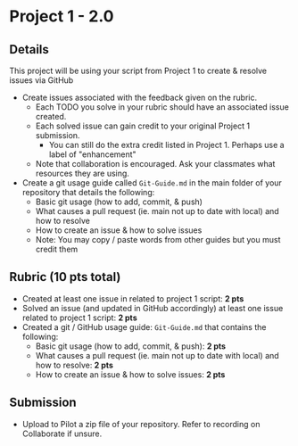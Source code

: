 # Project 1 - 2.0

## Details
This project will be using your script from Project 1 to create & resolve issues via GitHub
* Create issues associated with the feedback given on the rubric.
    * Each TODO you solve in your rubric should have an associated issue created.
    * Each solved issue can gain credit to your original Project 1 submission.
        * You can still do the extra credit listed in Project 1.  Perhaps use a label of "enhancement"
    * Note that collaboration is encouraged.  Ask your classmates what resources they are using.
* Create a git usage guide called `Git-Guide.md` in the main folder of your repository that details the following:
    * Basic git usage (how to add, commit, & push)
    * What causes a pull request (ie. main not up to date with local) and how to resolve
    * How to create an issue & how to solve issues
    * Note: You may copy / paste words from other guides but you must credit them

## Rubric (10 pts total)
* Created at least one issue in related to project 1 script: **2 pts**
* Solved an issue (and updated in GitHub accordingly) at least one issue related to project 1 script: **2 pts**
* Created a git / GitHub usage guide: `Git-Guide.md` that contains the following:
    * Basic git usage (how to add, commit, & push): **2 pts**
    * What causes a pull request (ie. main not up to date with local) and how to resolve: **2 pts**
    * How to create an issue & how to solve issues: **2 pts**

## Submission
* Upload to Pilot a zip file of your repository.  Refer to recording on Collaborate if unsure.